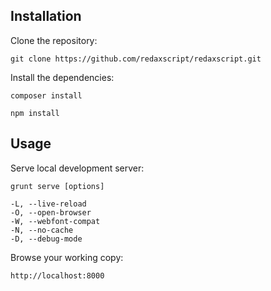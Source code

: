 Installation
------------

Clone the repository:

```
git clone https://github.com/redaxscript/redaxscript.git
```

Install the dependencies:

```
composer install
```

```
npm install
```


Usage
-----

Serve local development server:

```
grunt serve [options]

-L, --live-reload
-O, --open-browser
-W, --webfont-compat
-N, --no-cache
-D, --debug-mode
```

Browse your working copy:

```
http://localhost:8000
```
